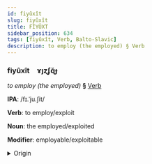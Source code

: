 ```yaml
---
id: fiyûxît
slug: fiyûxît
title: FİYÛXT
sidebar_position: 634
tags: [fiyûxît, Verb, Balto-Slavic]
description: to employ (the employed) § Verb
---
```


### fiyûxît&emsp;<span kind="abugida">ɤȷɀʄɋ̆ɟ</span>

*to employ (the employed)* **§** [Verb](../../tags/Verb)

**IPA**: /fɪ.ˈju.ʃit/

**Verb**: to employ/exploit

**Noun**: the employed/exploited

**Modifier**: employable/exploitable

<details>
    <summary>Origin</summary>
    Czech využít [ˈvɪjuʒiːt]<br/>
    <em>Balto-Slavic Language Family</em>
</details>